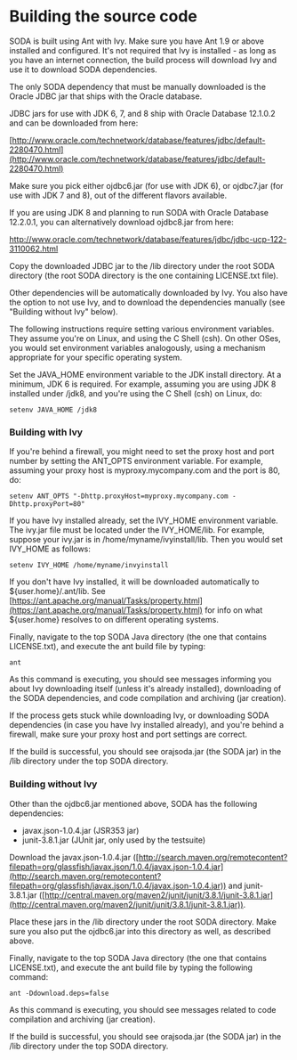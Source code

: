 # Building the source code

SODA is built using Ant with Ivy. Make sure you have Ant 1.9 or above installed and configured.
It's not required that Ivy is installed - as long as you have an internet connection, 
the build process will download Ivy and use it to download SODA dependencies. 

The only SODA dependency that must be manually downloaded is the Oracle JDBC jar that ships with 
the Oracle database.

JDBC jars for use with JDK 6, 7, and 8 ship with Oracle Database 12.1.0.2 and can be downloaded from here:

[http://www.oracle.com/technetwork/database/features/jdbc/default-2280470.html](http://www.oracle.com/technetwork/database/features/jdbc/default-2280470.html)

Make sure you pick either ojdbc6.jar (for use with JDK 6), or ojdbc7.jar (for use with JDK 7 and 8),
out of the different flavors available. 

If you are using JDK 8 and planning to run SODA with Oracle Database 12.2.0.1, you can alternatively download ojdbc8.jar from here:

http://www.oracle.com/technetwork/database/features/jdbc/jdbc-ucp-122-3110062.html

Copy the downloaded JDBC jar to the /lib directory under the root SODA directory (the root SODA directory is the one containing LICENSE.txt file).

Other dependencies will be automatically downloaded by Ivy. You also have the
option to not use Ivy, and to download the dependencies manually (see "Building without Ivy" below).

The following instructions require setting various environment variables. They assume you're on Linux, and using the C Shell (csh). On other OSes, you would set environment variables analogously, using a mechanism appropriate for your specific operating system.
 
Set the JAVA_HOME environment variable to the JDK install directory. At a minimum, JDK 6 is required. For example, assuming you are using JDK 8 installed under /jdk8, and you're using the C Shell (csh) on Linux, do:

    setenv JAVA_HOME /jdk8 

### Building with Ivy

If you're behind a firewall, you might need to set the proxy host and port
number by setting the ANT_OPTS environment variable. For example, assuming
your proxy host is myproxy.mycompany.com and the port is 80, do:

    setenv ANT_OPTS "-Dhttp.proxyHost=myproxy.mycompany.com -Dhttp.proxyPort=80"

If you have Ivy installed already, set the IVY_HOME environment variable.
The ivy.jar file must be located under the IVY_HOME/lib. For example,
suppose your ivy.jar is in /home/myname/ivyinstall/lib. Then you would set
IVY_HOME as follows:

    setenv IVY_HOME /home/myname/invyinstall

If you don't have Ivy installed, it will be downloaded automatically to
${user.home}/.ant/lib. See [https://ant.apache.org/manual/Tasks/property.html](https://ant.apache.org/manual/Tasks/property.html) for info on what ${user.home} resolves to on different operating
systems.

Finally, navigate to the top SODA Java directory (the one that contains LICENSE.txt),
and execute the ant build file by typing:

    ant

As this command is executing, you should see messages informing you about Ivy downloading itself 
(unless it's already installed), downloading of the SODA dependencies, and code compilation 
and archiving (jar creation).

If the process gets stuck while downloading Ivy, or downloading SODA dependencies (in case you
have Ivy installed already), and you're behind a firewall, make sure your proxy host and port
settings are correct.

If the build is successful, you should see orajsoda.jar (the SODA jar) in the /lib directory
under the top SODA directory.

### Building without Ivy

Other than the ojdbc6.jar mentioned above, SODA has the following dependencies:

* javax.json-1.0.4.jar (JSR353 jar)
* junit-3.8.1.jar (JUnit jar, only used by the testsuite)

Download the javax.json-1.0.4.jar ([http://search.maven.org/remotecontent?filepath=org/glassfish/javax.json/1.0.4/javax.json-1.0.4.jar](http://search.maven.org/remotecontent?filepath=org/glassfish/javax.json/1.0.4/javax.json-1.0.4.jar)) and junit-3.8.1.jar ([http://central.maven.org/maven2/junit/junit/3.8.1/junit-3.8.1.jar](http://central.maven.org/maven2/junit/junit/3.8.1/junit-3.8.1.jar)).

Place these jars in the /lib directory under the root SODA directory. Make sure you also put the ojdbc6.jar into this directory as well, as described above.

Finally, navigate to the top SODA Java directory (the one that contains LICENSE.txt),
and execute the ant build file by typing the following command:

    ant -Ddownload.deps=false

As this command is executing, you should see messages related to code compilation and archiving 
(jar creation).

If the build is successful, you should see orajsoda.jar (the SODA jar) in the /lib directory
under the top SODA directory.
